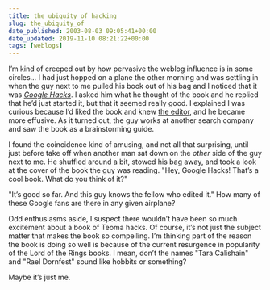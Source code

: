 ```yaml
---
title: the ubiquity of hacking
slug: the_ubiquity_of
date_published: 2003-08-03 09:05:41+00:00
date_updated: 2019-11-10 08:21:22+00:00
tags: [weblogs]
---
```

I’m kind of creeped out by how pervasive the weblog influence is in some circles… I had just hopped on a plane the other morning and was settling in when the guy next to me pulled his book out of his bag and I noticed that it was *[Google Hacks](http://www.amazon.com/exec/obidos/tg/detail/-/0596004478/2020-20)*. I asked him what he thought of the book and he replied that he’d just started it, but that it seemed really good. I explained I was curious because I’d liked the book and knew [the editor](http://www.raelity.org/), and he became more effusive. As it turned out, the guy works at another search company and saw the book as a brainstorming guide.

I found the coincidence kind of amusing, and not all that surprising, until just before take off when another man sat down on the *other* side of the guy next to me. He shuffled around a bit, stowed his bag away, and took a look at the cover of the book the guy was reading. "Hey, Google Hacks! That’s a cool book. What do you think of it?"

"It’s good so far. And this guy knows the fellow who edited it." How many of these Google fans are there in any given airplane?

Odd enthusiasms aside, I suspect there wouldn’t have been so much excitement about a book of Teoma hacks. Of course, it’s not just the subject matter that makes the book so compelling. I’m thinking part of the reason the book is doing so well is because of the current resurgence in popularity of the Lord of the Rings books. I mean, don’t the names "Tara Calishain" and "Rael Dornfest" sound like hobbits or something?

Maybe it’s just me.
